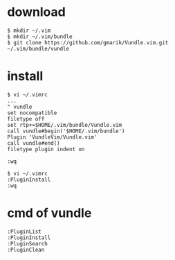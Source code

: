 # download
```{bash}
$ mkdir ~/.vim
$ mkdir ~/.vim/bundle
$ git clone https://github.com/gmarik/Vundle.vim.git ~/.vim/bundle/vundle
```

# install
```{bash}
$ vi ~/.vimrc
...
" vundle
set nocompatible
filetype off
set rtp+=$HOME/.vim/bundle/Vundle.vim
call vundle#begin('$HOME/.vim/bundle')
Plugin 'VundleVim/Vundle.vim'
call vundle#end()
filetype plugin indent on

:wq

$ vi ~/.vimrc
:PluginInstall
:wq
```

# cmd of vundle
```{text}
:PluginList
:PluginInstall
:PluginSearch
:PluginClean
```

